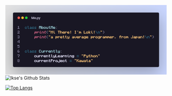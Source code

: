 <br>
<img align="center", src="https://github.com/lkse/lkse/blob/41969318866598d65b16257d5f962279132520e9/aboutme_en.png">
</br>

<img align="center" src="https://github-readme-stats.vercel.app/api?username=lkse&include_all_commits=true&count_private=true&show_icons=true&line_height=20&title_color=213647&icon_color=7a7adb&bg_color=0,ddddde,c5d2fa" alt="lkse's Github Stats">

[![Top Langs](https://github-readme-stats.vercel.app/api/top-langs/?username=lkse&title_color=213647&icon_color=7a7adb&bg_color=0,ddddde,c5d2fa)](https://github.com/devSouvik/github-readme-stats)
